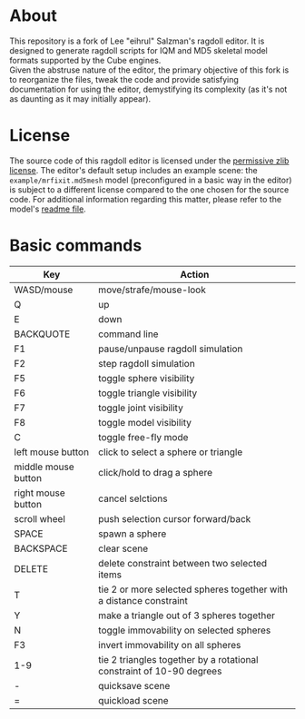 # About
This repository is a fork of Lee "eihrul" Salzman's ragdoll editor. It is designed to generate ragdoll scripts for IQM and MD5 skeletal model formats supported by the Cube engines.  
Given the abstruse nature of the editor, the primary objective of this fork is to reorganize the files, tweak the code and provide satisfying documentation for using the editor, demystifying its complexity (as it's not as daunting as it may initially appear).

# License
The source code of this ragdoll editor is licensed under the [permissive zlib license](./LICENSE.md).
The editor's default setup includes an example scene: the `example/mrfixit.md5mesh` model (preconfigured in a basic way in the editor) is subject to a different license compared to the one chosen for the source code.
For additional information regarding this matter, please refer to the model's [readme file](./example/mrfixit_readme.txt).

# Basic commands
| Key                  | Action                 |
| ---------------------|------------------------|
| WASD/mouse           | move/strafe/mouse-look
| Q                    | up
| E                    | down
| BACKQUOTE            | command line
| F1                   | pause/unpause ragdoll simulation
| F2                   | step ragdoll simulation
| F5                   | toggle sphere visibility
| F6                   | toggle triangle visibility
| F7                   | toggle joint visibility
| F8                   | toggle model visibility
| C                    | toggle free-fly mode
| left mouse button    | click to select a sphere or triangle
| middle mouse button  | click/hold to drag a sphere
| right mouse button   | cancel selctions
| scroll wheel         | push selection cursor forward/back
| SPACE                | spawn a sphere
| BACKSPACE            | clear scene
| DELETE               | delete constraint between two selected items
| T                    | tie 2 or more selected spheres together with a distance constraint
| Y                    | make a triangle out of 3 spheres together
| N                    | toggle immovability on selected spheres
| F3                   | invert immovability on all spheres
| 1-9                  | tie 2 triangles together by a rotational constraint of 10-90 degrees
| -                    | quicksave scene
| =                    | quickload scene
